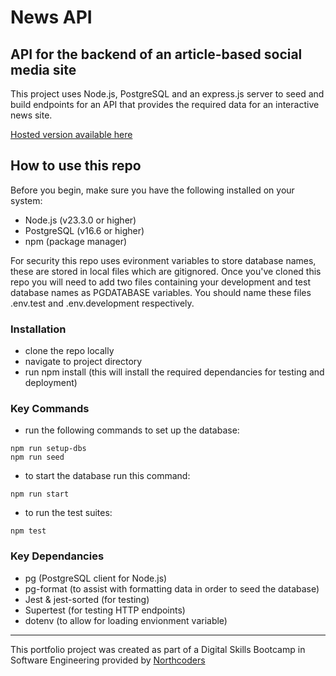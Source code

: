 # News API

## API for the backend of an article-based social media site

This project uses Node.js, PostgreSQL and an express.js server to seed and build endpoints for an API that provides the required data for an interactive news site.

[Hosted version available here](https://nc-news-mr-s.onrender.com/api)

## How to use this repo

Before you begin, make sure you have the following installed on your system:

- Node.js (v23.3.0 or higher)
- PostgreSQL (v16.6 or higher)
- npm (package manager)

For security this repo uses evironment variables to store database names, these are stored in local files which are gitignored. Once you've cloned this repo you will need to add two files containing your development and test database names as PGDATABASE variables. You should name these files .env.test and .env.development respectively.

### Installation

- clone the repo locally
- navigate to project directory
- run npm install (this will install the required dependancies for testing and deployment)

### Key Commands

- run the following commands to set up the database:

```
npm run setup-dbs
npm run seed
```

- to start the database run this command:

```
npm run start
```

- to run the test suites:

```
npm test
```

### Key Dependancies

- pg (PostgreSQL client for Node.js)
- pg-format (to assist with formatting data in order to seed the database)
- Jest & jest-sorted (for testing)
- Supertest (for testing HTTP endpoints)
- dotenv (to allow for loading envionment variable)

---

This portfolio project was created as part of a Digital Skills Bootcamp in Software Engineering provided by [Northcoders](https://northcoders.com/)
